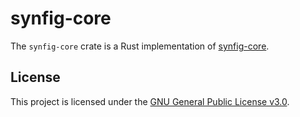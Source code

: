 # synfig-core

The `synfig-core` crate is a Rust implementation of [synfig-core](https://github.com/synfig/synfig/tree/master/synfig-core/src/synfig).

## License

This project is licensed under the [GNU General Public License v3.0](https://github.com/eshikafe/synfig-rs/blob/main/LICENSE).